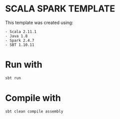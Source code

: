 # SCALA SPARK TEMPLATE

This template was created using:

    - Scala 2.11.1
    - Java 1.8
    - Spark 2.4.7
    - SBT 1.10.11

# Run with
```bash
sbt run
```

# Compile with
```bash
sbt clean compile assembly
```
